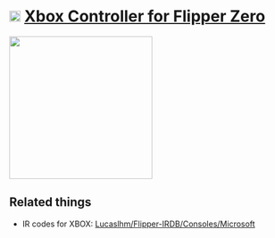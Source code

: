 # <img src="./apple_tv_remote.png" height="20px" /> [Xbox Controller for Flipper Zero](https://github.com/gebeto/flipper-xbox-controller)

<img src="https://i.imgur.com/kfxmusm.png" height="256px" />


## Related things

 - IR codes for XBOX: [Lucaslhm/Flipper-IRDB/Consoles/Microsoft](https://github.com/Lucaslhm/Flipper-IRDB/tree/main/Consoles/Microsoft)
